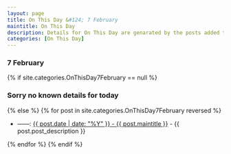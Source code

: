 ```yaml
---
layout: page
title: On This Day &#124; 7 February
maintitle: On This Day
description: Details for On This Day are genarated by the posts added to the website so the content is subject to changes/updates over time.
categories: [On This Day]
---
```


<h3>7 February</h3>

{% if site.categories.OnThisDay7February == null %}
  <h3>Sorry no known details for today</h3>
{% else %}
{% for post in site.categories.OnThisDay7February reversed %}
<ul>
<li> ——: <a href="{{ post.url }}">{{ post.date | date: "%Y" }} - {{ post.maintitle }}</a> - {{ post.post_description }}</li>
</ul>

{% endfor %}
{% endif %}

